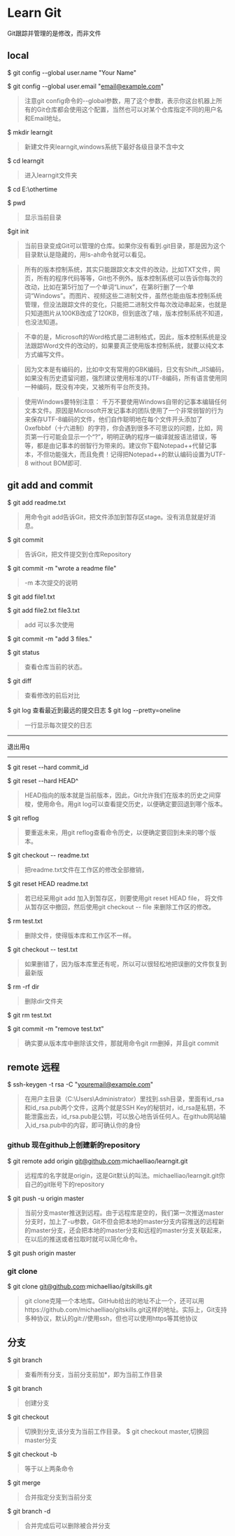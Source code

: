 # Learn Git
Git跟踪并管理的是修改，而非文件

## local
$ git config --global user.name "Your Name"

$ git config --global user.email "email@example.com"

> 注意git config命令的--global参数，用了这个参数，表示你这台机器上所有的Git仓库都会使用这个配置，当然也可以对某个仓库指定不同的用户名和Email地址。

$ mkdir learngit
> 新建文件夹learngit,windows系统下最好各级目录不含中文

$ cd learngit
> 进入learngit文件夹

$ cd E:\othertime

$ pwd
> 显示当前目录

$git init
> 当前目录变成Git可以管理的仓库。如果你没有看到.git目录，那是因为这个目录默认是隐藏的，用ls-ah命令就可以看见。

> 所有的版本控制系统，其实只能跟踪文本文件的改动，比如TXT文件，网页，所有的程序代码等等，Git也不例外。版本控制系统可以告诉你每次的改动，比如在第5行加了一个单词“Linux”，在第8行删了一个单词“Windows”。而图片、视频这些二进制文件，虽然也能由版本控制系统管理，但没法跟踪文件的变化，只能把二进制文件每次改动串起来，也就是只知道图片从100KB改成了120KB，但到底改了啥，版本控制系统不知道，也没法知道。

> 不幸的是，Microsoft的Word格式是二进制格式，因此，版本控制系统是没法跟踪Word文件的改动的，如果要真正使用版本控制系统，就要以纯文本方式编写文件。

> 因为文本是有编码的，比如中文有常用的GBK编码，日文有Shift_JIS编码，如果没有历史遗留问题，强烈建议使用标准的UTF-8编码，所有语言使用同一种编码，既没有冲突，又被所有平台所支持。

> 使用Windows要特别注意：  千万不要使用Windows自带的记事本编辑任何文本文件。原因是Microsoft开发记事本的团队使用了一个非常弱智的行为来保存UTF-8编码的文件，他们自作聪明地在每个文件开头添加了0xefbbbf（十六进制）的字符，你会遇到很多不可思议的问题，比如，网页第一行可能会显示一个“?”，明明正确的程序一编译就报语法错误，等等，都是由记事本的弱智行为带来的。建议你下载Notepad++代替记事本，不但功能强大，而且免费！记得把Notepad++的默认编码设置为UTF-8 without BOM即可.
    
## git add and commit
$ git add readme.txt
> 用命令git add告诉Git，把文件添加到暂存区stage。没有消息就是好消息。

$ git commit
> 告诉Git，把文件提交到仓库Repository

$ git commit -m "wrote a readme file"
> -m 本次提交的说明
    
$ git add file1.txt

$ git add file2.txt file3.txt

> add 可以多次使用

$ git commit -m "add 3 files."

$ git status
> 查看仓库当前的状态。

$ git diff
> 查看修改的前后对比
    
$ git log
    查看最近到最远的提交日志
$ git log --pretty=oneline
> 一行显示每次提交的日志
---

退出用q

---

$ git reset --hard commit_id

$ git reset --hard HEAD^
>    HEAD指向的版本就是当前版本，因此，Git允许我们在版本的历史之间穿梭，使用命令。用git log可以查看提交历史，以便确定要回退到哪个版本。

$ git reflog
> 要重返未来，用git reflog查看命令历史，以便确定要回到未来的哪个版本。
    
$ git checkout -- readme.txt
> 把readme.txt文件在工作区的修改全部撤销，

$ git reset HEAD readme.txt
> 若已经采用git add 加入到暂存区，则要使用git reset HEAD   file， 将文件从暂存区中撤回，然后使用git checkout -- file 来删除工作区的修改。
    
$ rm test.txt
> 删除文件，使得版本库和工作区不一样。

$ git checkout -- test.txt
> 如果删错了，因为版本库里还有呢，所以可以很轻松地把误删的文件恢复到最新版

$ rm -rf dir
> 删除dir文件夹

$ git rm test.txt 
    
$ git commit -m "remove test.txt"
> 确实要从版本库中删除该文件，那就用命令git rm删掉，并且git commit

## remote 远程
$ ssh-keygen -t rsa -C "youremail@example.com"
> 在用户主目录（C:\Users\Administrator）里找到.ssh目录，里面有id_rsa和id_rsa.pub两个文件，这两个就是SSH Key的秘钥对，id_rsa是私钥，不能泄露出去，id_rsa.pub是公钥，可以放心地告诉任何人。在github网站输入id_rsa.pub中的内容，即可确认你的身份
    
### github 现在github上创建新的repository

$ git remote add origin git@github.com:michaelliao/learngit.git
> 远程库的名字就是origin，这是Git默认的叫法。michaelliao/learngit.git你自己的git账号下的repository
    
$ git push -u origin master
> 当前分支master推送到远程。由于远程库是空的，我们第一次推送master分支时，加上了-u参数，Git不但会把本地的master分支内容推送的远程新的master分支，还会把本地的master分支和远程的master分支关联起来，在以后的推送或者拉取时就可以简化命令。

$ git push origin master

### git clone
$ git clone git@github.com:michaelliao/gitskills.git
> git clone克隆一个本地库。GitHub给出的地址不止一个，还可以用https://github.com/michaelliao/gitskills.git这样的地址。实际上，Git支持多种协议，默认的git://使用ssh，但也可以使用https等其他协议

## 分支
$ git branch
> 查看所有分支，当前分支前加*，即为当前工作目录

$ git branch <name>
> 创建分支<name>

$ git checkout <name>
> 切换到分支<name>,该分支为当前工作目录。
> $ git checkout master,切换回master分支

$ git checkout -b <name>
> 等于以上两条命令

$ git merge <name>
> 合并指定分支<name>到当前分支

$ git branch -d <name>
> 合并完成后可以删除被合并分支
